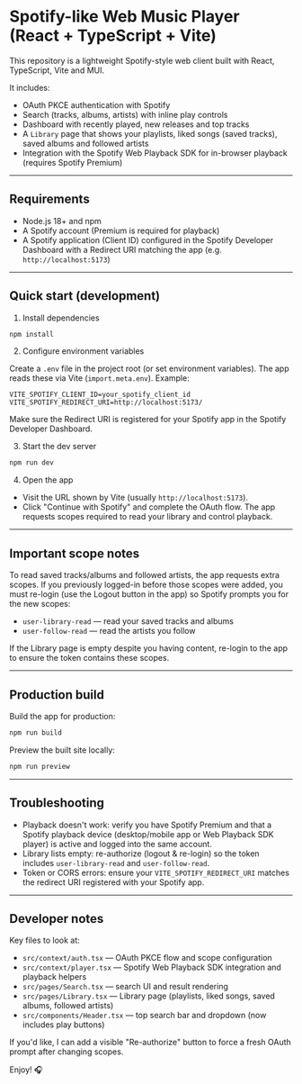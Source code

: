 # Spotify-like Web Music Player (React + TypeScript + Vite)

This repository is a lightweight Spotify-style web client built with React, TypeScript, Vite and MUI.

It includes:

- OAuth PKCE authentication with Spotify
- Search (tracks, albums, artists) with inline play controls
- Dashboard with recently played, new releases and top tracks
- A `Library` page that shows your playlists, liked songs (saved tracks), saved albums and followed artists
- Integration with the Spotify Web Playback SDK for in-browser playback (requires Spotify Premium)

---

## Requirements

- Node.js 18+ and npm
- A Spotify account (Premium is required for playback)
- A Spotify application (Client ID) configured in the Spotify Developer Dashboard with a Redirect URI matching the app (e.g. `http://localhost:5173`)

---

## Quick start (development)

1. Install dependencies

```bash
npm install
```

2. Configure environment variables

Create a `.env` file in the project root (or set environment variables). The app reads these via Vite (`import.meta.env`). Example:

```
VITE_SPOTIFY_CLIENT_ID=your_spotify_client_id
VITE_SPOTIFY_REDIRECT_URI=http://localhost:5173/
```

Make sure the Redirect URI is registered for your Spotify app in the Spotify Developer Dashboard.

3. Start the dev server

```bash
npm run dev
```

4. Open the app

- Visit the URL shown by Vite (usually `http://localhost:5173`).
- Click "Continue with Spotify" and complete the OAuth flow. The app requests scopes required to read your library and control playback.

---

## Important scope notes

To read saved tracks/albums and followed artists, the app requests extra scopes. If you previously logged-in before those scopes were added, you must re-login (use the Logout button in the app) so Spotify prompts you for the new scopes:

- `user-library-read` — read your saved tracks and albums
- `user-follow-read` — read the artists you follow

If the Library page is empty despite you having content, re-login to the app to ensure the token contains these scopes.

---

## Production build

Build the app for production:

```bash
npm run build
```

Preview the built site locally:

```bash
npm run preview
```

---

## Troubleshooting

- Playback doesn't work: verify you have Spotify Premium and that a Spotify playback device (desktop/mobile app or Web Playback SDK player) is active and logged into the same account.
- Library lists empty: re-authorize (logout & re-login) so the token includes `user-library-read` and `user-follow-read`.
- Token or CORS errors: ensure your `VITE_SPOTIFY_REDIRECT_URI` matches the redirect URI registered with your Spotify app.

---

## Developer notes

Key files to look at:

- `src/context/auth.tsx` — OAuth PKCE flow and scope configuration
- `src/context/player.tsx` — Spotify Web Playback SDK integration and playback helpers
- `src/pages/Search.tsx` — search UI and result rendering
- `src/pages/Library.tsx` — Library page (playlists, liked songs, saved albums, followed artists)
- `src/components/Header.tsx` — top search bar and dropdown (now includes play buttons)

If you'd like, I can add a visible "Re-authorize" button to force a fresh OAuth prompt after changing scopes.

Enjoy! 🎧
